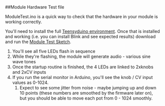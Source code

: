 ##Module Hardware Test file  

ModuleTest.ino is a quick way to check that the hardware in your module is working correctly.  

You'll need to install the full [Teensyduino environment](http://www.pjrc.com/teensy/td_download.html). Once that is installed and working (i.e. you can install Blink and see expected results) download and run the [Module Test Sketch](https://github.com/TomWhitwell/RadioMusic/tree/master/Collateral/ModuleTest).  
1. You'll see all five LEDs flash in sequence   
1. While they're flashing, the module will generate audio - various sine wave tones    
1. Once the startup routine is finished, the 4 LEDs are linked to 2xknobs and 2xCV inputs  
1. If you run the serial monitor in Arduino, you'll see the knob / CV input values as 0-1024. 
    1. Expect to see some jitter from noise - maybe jumping up and down 10 points (these numbers are smoothed by the firmware later on), but you should be able to move each pot from 0 - 1024 smoothly.  
